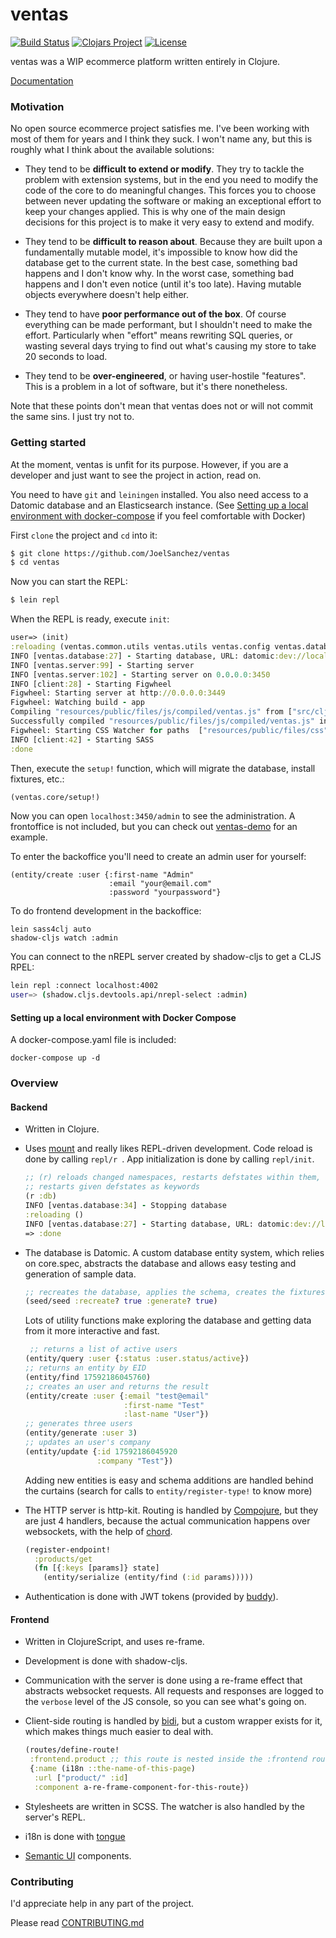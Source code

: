 
# ventas

[![Build Status](https://travis-ci.org/JoelSanchez/ventas.svg?branch=master)](https://travis-ci.org/JoelSanchez/ventas)
[![Clojars Project](https://img.shields.io/clojars/v/ventas-core.svg)](https://clojars.org/ventas-core)
[![License](https://img.shields.io/badge/License-EPL%201.0-red.svg)](https://opensource.org/licenses/EPL-1.0)

ventas was a WIP ecommerce platform written entirely in Clojure.

[Documentation](./doc)

### Motivation

No open source ecommerce project satisfies me. I've been working with most of them for years and I think they suck. I won't name any, but this is roughly what I think about the available solutions:

- They tend to be **difficult to extend or modify**. They try to tackle the problem with extension systems, but in the end
  you need to modify the code of the core to do meaningful changes. This forces you to choose between never updating the
  software or making an exceptional effort to keep your changes applied. This is why one of the main design decisions for
  this project is to make it very easy to extend and modify.

- They tend to be **difficult to reason about**. Because they are built upon a fundamentally mutable model, it's impossible
  to know how did the database get to the current state. In the best case, something bad happens and I don't know why.
  In the worst case, something bad happens and I don't even notice (until it's too late). Having mutable objects everywhere
  doesn't help either.

- They tend to have **poor performance out of the box**. Of course everything can be made performant, but I shouldn't need
  to make the effort. Particularly when "effort" means rewriting SQL queries, or wasting several days trying to find out
  what's causing my store to take 20 seconds to load.

- They tend to be **over-engineered**, or having user-hostile "features". This is a problem in a lot of software, but it's there nonetheless.

Note that these points don't mean that ventas does not or will not commit the same sins. I just try not to.


### Getting started

At the moment, ventas is unfit for its purpose. However, if you are a developer and just want to see the project in action, read on.

You need to have `git` and `leiningen` installed. You also need access to a Datomic database and an Elasticsearch instance.
(See [Setting up a local environment with docker-compose](#setting-up-a-local-environment-with-docker-compose) if you feel comfortable with Docker)

First `clone` the project and `cd` into it:

```bash
$ git clone https://github.com/JoelSanchez/ventas
$ cd ventas
```

Now you can start the REPL:

```bash
$ lein repl
```

When the REPL is ready, execute `init`:

```clojure
user=> (init)
:reloading (ventas.common.utils ventas.utils ventas.config ventas.database ventas.database.schema ventas.database.entity ventas.entities.product-variation ventas.database.generators ventas.entities.i18n ventas.entities.brand ventas.plugin ventas.database.seed ventas.entity-test ventas.events repl ventas.entities.image-size ventas.paths ventas.entities.file ventas.server.ws ventas.logging ventas.server ventas.server-test ventas.auth ventas.entities.user ventas.test-tools ventas.database-test ventas.entities.product-taxonomy ventas.server.pagination ventas.utils.images ventas.server.api ventas.entities.configuration ventas.entities.address ventas.entities.product-term client ventas.plugins.featured-categories.core ventas.plugins.slider.core ventas.entities.order-line ventas.entities.order ventas.common.utils-test ventas.entities.resource ventas.entities.category ventas.entities.product ventas.entities.country ventas.entities.tax ventas.entities.state ventas.plugins.blog.core ventas.plugins.featured-products.core user)
INFO [ventas.database:27] - Starting database, URL: datomic:dev://localhost:4334/ventas
INFO [ventas.server:99] - Starting server
INFO [ventas.server:102] - Starting server on 0.0.0.0:3450
INFO [client:28] - Starting Figwheel
Figwheel: Starting server at http://0.0.0.0:3449
Figwheel: Watching build - app
Compiling "resources/public/files/js/compiled/ventas.js" from ["src/cljs" "src/cljc" "test/cljs" "test/cljc"]...
Successfully compiled "resources/public/files/js/compiled/ventas.js" in 8.252 seconds.
Figwheel: Starting CSS Watcher for paths  ["resources/public/files/css"]
INFO [client:42] - Starting SASS
:done
```

Then, execute the `setup!` function, which will migrate the database, install fixtures, etc.:

```clojure
(ventas.core/setup!)
```

Now you can open `localhost:3450/admin` to see the administration. A frontoffice is not included, but you can check out
[ventas-demo](https://github.com/joelsanchez/ventas-demo) for an example.

To enter the backoffice you'll need to create an admin user for yourself:

```
(entity/create :user {:first-name "Admin"
                      :email "your@email.com"
                      :password "yourpassword"}
```

To do frontend development in the backoffice:

```
lein sass4clj auto
shadow-cljs watch :admin
```

You can connect to the nREPL server created by shadow-cljs to get a CLJS RPEL:

```bash
lein repl :connect localhost:4002
user=> (shadow.cljs.devtools.api/nrepl-select :admin)
```

#### Setting up a local environment with Docker Compose

A docker-compose.yaml file is included:

`docker-compose up -d`

### Overview

#### Backend

- Written in Clojure.

- Uses [mount](https://github.com/tolitius/mount) and really likes REPL-driven development. Code reload is done by calling `repl/r `. App initialization is done by calling `repl/init`.

  ```clojure
  ;; (r) reloads changed namespaces, restarts defstates within them, and optionally
  ;; restarts given defstates as keywords
  (r :db)
  INFO [ventas.database:34] - Stopping database
  :reloading ()
  INFO [ventas.database:27] - Starting database, URL: datomic:dev://localhost:4334/ventas
  => :done
  ```

- The database is Datomic. A custom database entity system, which relies on core.spec, abstracts the database and allows easy testing and generation of sample data.

  ```clojure
  ;; recreates the database, applies the schema, creates the fixtures and seeds the database with randomly generated entities
  (seed/seed :recreate? true :generate? true)
  ```
  Lots of utility functions make exploring the database and getting data from it more interactive and fast.

  ```clojure
   ;; returns a list of active users
  (entity/query :user {:status :user.status/active})
  ;; returns an entity by EID
  (entity/find 17592186045760)
  ;; creates an user and returns the result
  (entity/create :user {:email "test@email"
                        :first-name "Test"
                        :last-name "User"})
  ;; generates three users
  (entity/generate :user 3)
  ;; updates an user's company
  (entity/update {:id 17592186045920
                  :company "Test"})
  ```

  Adding new entities is easy and schema additions are handled behind the curtains (search for calls to `entity/register-type!` to know more)


- The HTTP server is http-kit. Routing is handled by [Compojure](https://github.com/weavejester/compojure), but they are just 4 handlers, because the actual communication happens over websockets, with the help of [chord](https://github.com/jarohen/chord).

  ```clojure
  (register-endpoint!
    :products/get
    (fn [{:keys [params]} state]
      (entity/serialize (entity/find (:id params)))))
  ```

- Authentication is done with JWT tokens (provided by [buddy](https://github.com/funcool/buddy)).

#### Frontend

- Written in ClojureScript, and uses re-frame.

- Development is done with shadow-cljs.

- Communication with the server is done using a re-frame effect that abstracts websocket requests.
  All requests and responses are logged to the `verbose` level of the JS console, so you can see what's going on.

- Client-side routing is handled by [bidi](https://github.com/juxt/bidi), but a custom wrapper exists for it, which makes things much easier to deal with.

  ```clojure
  (routes/define-route!
   :frontend.product ;; this route is nested inside the :frontend route
   {:name (i18n ::the-name-of-this-page)
    :url ["product/" :id]
    :component a-re-frame-component-for-this-route})
  ```

- Stylesheets are written in SCSS. The watcher is also handled by the server's REPL.

- i18n is done with [tongue](https://github.com/tonsky/tongue)

- [Semantic UI](http://react.semantic-ui.com/) components.

### Contributing

I'd appreciate help in any part of the project.

Please read [CONTRIBUTING.md](./CONTRIBUTING.md)
